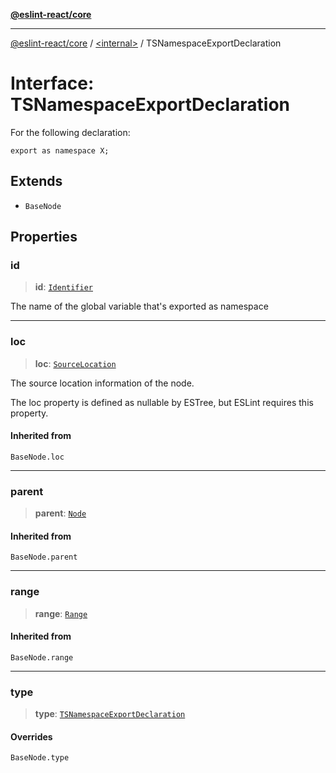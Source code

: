 [**@eslint-react/core**](../../README.md)

***

[@eslint-react/core](../../README.md) / [\<internal\>](../README.md) / TSNamespaceExportDeclaration

# Interface: TSNamespaceExportDeclaration

For the following declaration:
```
export as namespace X;
```

## Extends

- `BaseNode`

## Properties

### id

> **id**: [`Identifier`](Identifier.md)

The name of the global variable that's exported as namespace

***

### loc

> **loc**: [`SourceLocation`](SourceLocation.md)

The source location information of the node.

The loc property is defined as nullable by ESTree, but ESLint requires this property.

#### Inherited from

`BaseNode.loc`

***

### parent

> **parent**: [`Node`](../type-aliases/Node.md)

#### Inherited from

`BaseNode.parent`

***

### range

> **range**: [`Range`](../type-aliases/Range.md)

#### Inherited from

`BaseNode.range`

***

### type

> **type**: [`TSNamespaceExportDeclaration`](../README.md#tsnamespaceexportdeclaration)

#### Overrides

`BaseNode.type`
